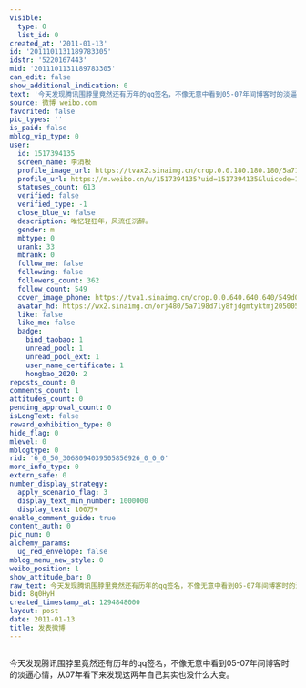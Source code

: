 ```yaml
---
visible:
  type: 0
  list_id: 0
created_at: '2011-01-13'
id: '2011101131189783305'
idstr: '5220167443'
mid: '2011101131189783305'
can_edit: false
show_additional_indication: 0
text: '今天发现腾讯围脖里竟然还有历年的qq签名，不像无意中看到05-07年间博客时的淡逼心情，从07年看下来发现这两年自己其实也没什么大变。 '
source: 微博 weibo.com
favorited: false
pic_types: ''
is_paid: false
mblog_vip_type: 0
user:
  id: 1517394135
  screen_name: 李消极
  profile_image_url: https://tvax2.sinaimg.cn/crop.0.0.180.180.180/5a7198d7ly8fjdgmtyktmj20500500so.jpg?KID=imgbed,tva&Expires=1606400297&ssig=h8Hr4hmbVx
  profile_url: https://m.weibo.cn/u/1517394135?uid=1517394135&luicode=10000011&lfid=2304131517394135_-_WEIBO_SECOND_PROFILE_WEIBO
  statuses_count: 613
  verified: false
  verified_type: -1
  close_blue_v: false
  description: 唯忆轻狂年，风流任沉醉。
  gender: m
  mbtype: 0
  urank: 33
  mbrank: 0
  follow_me: false
  following: false
  followers_count: 362
  follow_count: 549
  cover_image_phone: https://tva1.sinaimg.cn/crop.0.0.640.640.640/549d0121tw1egm1kjly3jj20hs0hsq4f.jpg
  avatar_hd: https://wx2.sinaimg.cn/orj480/5a7198d7ly8fjdgmtyktmj20500500so.jpg
  like: false
  like_me: false
  badge:
    bind_taobao: 1
    unread_pool: 1
    unread_pool_ext: 1
    user_name_certificate: 1
    hongbao_2020: 2
reposts_count: 0
comments_count: 1
attitudes_count: 0
pending_approval_count: 0
isLongText: false
reward_exhibition_type: 0
hide_flag: 0
mlevel: 0
mblogtype: 0
rid: '6_0_50_3068094039505856926_0_0_0'
more_info_type: 0
extern_safe: 0
number_display_strategy:
  apply_scenario_flag: 3
  display_text_min_number: 1000000
  display_text: 100万+
enable_comment_guide: true
content_auth: 0
pic_num: 0
alchemy_params:
  ug_red_envelope: false
mblog_menu_new_style: 0
weibo_position: 1
show_attitude_bar: 0
raw_text: 今天发现腾讯围脖里竟然还有历年的qq签名，不像无意中看到05-07年间博客时的淡逼心情，从07年看下来发现这两年自己其实也没什么大变。 ​​​
bid: 8q0HyH
created_timestamp_at: 1294848000
layout: post
date: 2011-01-13
title: 发表微博
---
```


![]()

今天发现腾讯围脖里竟然还有历年的qq签名，不像无意中看到05-07年间博客时的淡逼心情，从07年看下来发现这两年自己其实也没什么大变。 

